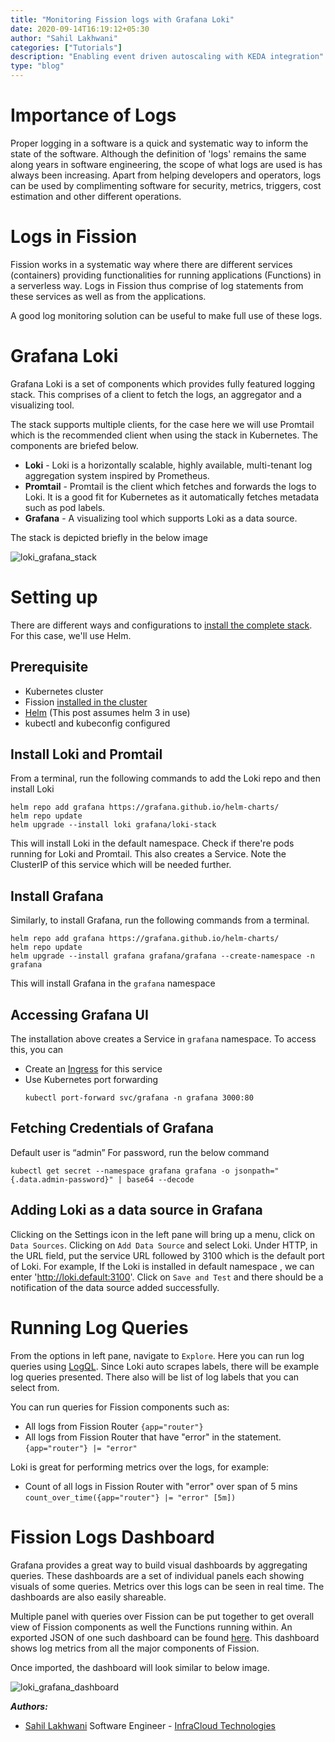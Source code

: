 ```yaml
---
title: "Monitoring Fission logs with Grafana Loki"
date: 2020-09-14T16:19:12+05:30
author: "Sahil Lakhwani"
categories: ["Tutorials"]
description: "Enabling event driven autoscaling with KEDA integration"
type: "blog"
---
```


# Importance of Logs

Proper logging in a software is a quick and systematic way to inform the state of the software. Although the definition of 'logs' remains the same along years in software engineering, the scope of what logs are used is has always been increasing. Apart from helping developers and operators, logs can be used by complimenting software for security, metrics, triggers, cost estimation and other different operations.

# Logs in Fission

Fission works in a systematic way where there are different services (containers) providing functionalities for running applications (Functions) in a serverless way. Logs in Fission thus comprise of log statements from these services as well as from the applications.

A good log monitoring solution can be useful to make full use of these logs.

# Grafana Loki

Grafana Loki is a set of components which provides fully featured logging stack. This comprises of a client to fetch the logs, an aggregator and a visualizing tool. 

The stack supports multiple clients, for the case here we will use Promtail which is the recommended client when using the stack in Kubernetes.
The components are briefed below.

- **Loki** - Loki is a horizontally scalable, highly available, multi-tenant log aggregation system inspired by Prometheus.
- **Promtail** - Promtail is the client which fetches and forwards the logs to Loki. It is a good fit for Kubernetes as it automatically fetches metadata such as pod labels.
- **Grafana** - A visualizing tool which supports Loki as a data source.

The stack is depicted briefly in the below image

![loki_grafana_stack](/images/loki-grafana/stack.png)


# Setting up

There are different ways and configurations to [install the complete stack](https://grafana.com/docs/loki/latest/installation/). For this case, we'll use Helm.

## Prerequisite

- Kubernetes cluster
- Fission [installed in the cluster](/docs/installation/)
- [Helm](https://helm.sh/) (This post assumes helm 3 in use)
- kubectl and kubeconfig configured


## Install Loki and Promtail

From a terminal, run the following commands to add the Loki repo and then install Loki

```
helm repo add grafana https://grafana.github.io/helm-charts/
helm repo update
helm upgrade --install loki grafana/loki-stack 
```

This will install Loki in the default namespace. Check if there're pods running for Loki and Promtail. This also creates a Service. Note the ClusterIP of this service which will be needed further.


## Install Grafana

Similarly, to install Grafana, run the following commands from a terminal.

```
helm repo add grafana https://grafana.github.io/helm-charts/
helm repo update
helm upgrade --install grafana grafana/grafana --create-namespace -n grafana
```

This will install Grafana in the `grafana` namespace


## Accessing Grafana UI

The installation above creates a Service in `grafana` namespace. To access this, you can
- Create an [Ingress](https://kubernetes.io/docs/concepts/services-networking/ingress/) for this service
- Use Kubernetes port forwarding
    ```
    kubectl port-forward svc/grafana -n grafana 3000:80
    ```
## Fetching Credentials of Grafana
Default user is “admin”
For password, run the below command
```
kubectl get secret --namespace grafana grafana -o jsonpath="{.data.admin-password}" | base64 --decode
```

## Adding Loki as a data source in Grafana

Clicking on the Settings icon in the left pane will bring up a menu, click on `Data Sources`. Clicking on `Add Data Source` and select Loki.
Under HTTP, in the URL field, put the service URL followed by 3100 which is the default port of Loki. For example, If the Loki is installed in default namespace , we can enter 'http://loki.default:3100'. Click on `Save and Test` and there should be a notification of the data source added successfully.

# Running Log Queries

From the options in left pane, navigate to `Explore`. Here you can run log queries using [LogQL](https://grafana.com/docs/loki/latest/logql/). Since Loki auto scrapes labels, there will be example log queries presented. There also will be list of log labels that you can select from.

You can run queries for Fission components such as:
- All logs from Fission Router
    `{app="router"}`
- All logs from Fission Router that have "error" in the statement.
    `{app="router"} |= "error"`

Loki is great for performing metrics over the logs, for example:
- Count of all logs in Fission Router with "error" over span of 5 mins 
    `count_over_time({app="router"} |= "error" [5m])`


# Fission Logs Dashboard

Grafana provides a great way to build visual dashboards by aggregating queries.
These dashboards are a set of individual panels each showing visuals of some queries.
Metrics over this logs can be seen in real time. The dashboards are also easily shareable.

Multiple panel with queries over Fission can be put together to get overall view of Fission components as well the Functions running within.
An exported JSON of one such dashboard can be found [here](/misc/loki-grafana-dashboard.json). This dashboard shows log metrics from all the major components of Fission.

Once imported, the dashboard will look similar to below image.

![loki_grafana_dashboard](/images/loki-grafana/loki-grafana-dashboard.png)


**_Authors:_**

* [Sahil Lakhwani](https://twitter.com/lakhwani_sahil)  Software Engineer - [InfraCloud Technologies](http://infracloud.io/)

